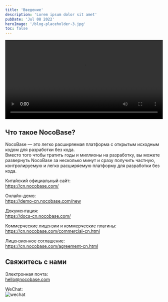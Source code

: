 ```yaml
---
title: 'Введение'
description: 'Lorem ipsum dolor sit amet'
pubDate: 'Jul 08 2022'
heroImage: '/blog-placeholder-3.jpg'
toc: false
---
```


<video width="100%" controls>
      <source src="https://static-docs.nocobase.com/NocoBase0510-cn.mp4" type="video/mp4">
</video>

## Что такое NocoBase?

NocoBase — это легко расширяемая платформа с открытым исходным кодом для разработки без кода.  
Вместо того чтобы тратить годы и миллионы на разработку, вы можете развернуть NocoBase за несколько минут и сразу получить частную, контролируемую и легко расширяемую платформу для разработки без кода.

Китайский официальный сайт:  
https://cn.nocobase.com/

Онлайн-демо:  
https://demo-cn.nocobase.com/new

Документация:  
https://docs-cn.nocobase.com/

Коммерческие лицензии и коммерческие плагины:  
https://cn.nocobase.com/commercial-cn.html

Лицензионное соглашение:  
https://cn.nocobase.com/agreement-cn.html

## Свяжитесь с нами  

Электронная почта:  
hello@nocobase.com

WeChat:  
![wechat](https://static-docs.nocobase.com/wechat.png)